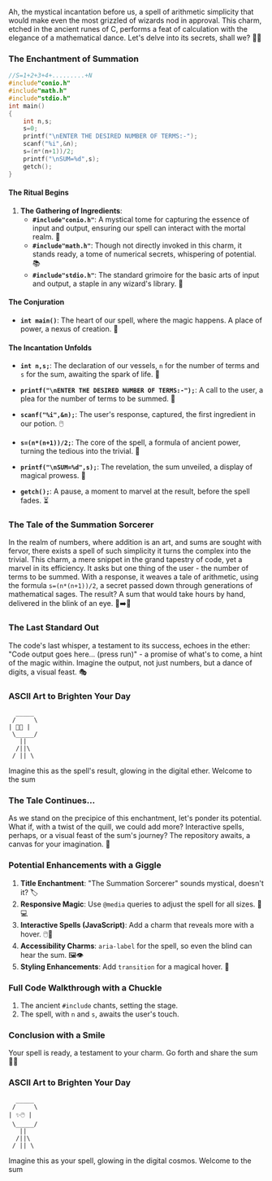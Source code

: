 Ah, the mystical incantation before us, a spell of arithmetic simplicity that would make even the most grizzled of wizards nod in approval. This charm, etched in the ancient runes of C, performs a feat of calculation with the elegance of a mathematical dance. Let's delve into its secrets, shall we? 📜✨

### The Enchantment of Summation

```c
//S=1+2+3+4+.........+N
#include"conio.h"
#include"math.h"
#include"stdio.h"
int main()
{
    int n,s;
    s=0;
    printf("\nENTER THE DESIRED NUMBER OF TERMS:-");
    scanf("%i",&n);
    s=(n*(n+1))/2;
    printf("\nSUM=%d",s);
    getch();
}
```

#### The Ritual Begins

1. **The Gathering of Ingredients**:
    - **`#include"conio.h"`**: A mystical tome for capturing the essence of input and output, ensuring our spell can interact with the mortal realm. 📖
    - **`#include"math.h"`**: Though not directly invoked in this charm, it stands ready, a tome of numerical secrets, whispering of potential. 📚
    - **`#include"stdio.h"`**: The standard grimoire for the basic arts of input and output, a staple in any wizard's library. 📝

#### The Conjuration

-   **`int main()`**: The heart of our spell, where the magic happens. A place of power, a nexus of creation. 🌟

#### The Incantation Unfolds

-   **`int n,s;`**: The declaration of our vessels, `n` for the number of terms and `s` for the sum, awaiting the spark of life. 🧪

-   **`printf("\nENTER THE DESIRED NUMBER OF TERMS:-");`**: A call to the user, a plea for the number of terms to be summed. 📢
-   **`scanf("%i",&n);`**: The user's response, captured, the first ingredient in our potion. 🖱️
-   **`s=(n*(n+1))/2;`**: The core of the spell, a formula of ancient power, turning the tedious into the trivial. 🧮
-   **`printf("\nSUM=%d",s);`**: The revelation, the sum unveiled, a display of magical prowess. 📣
-   **`getch();`**: A pause, a moment to marvel at the result, before the spell fades. ⏳

### The Tale of the Summation Sorcerer

In the realm of numbers, where addition is an art, and sums are sought with fervor, there exists a spell of such simplicity it turns the complex into the trivial. This charm, a mere snippet in the grand tapestry of code, yet a marvel in its efficiency. It asks but one thing of the user - the number of terms to be summed. With a response, it weaves a tale of arithmetic, using the formula `s=(n*(n+1))/2`, a secret passed down through generations of mathematical sages. The result? A sum that would take hours by hand, delivered in the blink of an eye. 🐌➡️🚀

### The Last Standard Out

The code's last whisper, a testament to its success, echoes in the ether: "Code output goes here... (press run)" - a promise of what's to come, a hint of the magic within. Imagine the output, not just numbers, but a dance of digits, a visual feast. 🎭

### ASCII Art to Brighten Your Day

```
  _____
 /     \
| 🧮📢 |
 \_____/
   ||
  /||\
 / || \
```

Imagine this as the spell's result, glowing in the digital ether. Welcome to the sum

### The Tale Continues...

As we stand on the precipice of this enchantment, let's ponder its potential. What if, with a twist of the quill, we could add more? Interactive spells, perhaps, or a visual feast of the sum's journey? The repository awaits, a canvas for your imagination. 🎨

### Potential Enhancements with a Giggle

1. **Title Enchantment**: "The Summation Sorcerer" sounds mystical, doesn't it? 🏷️
2. **Responsive Magic**: Use `@media` queries to adjust the spell for all sizes. 📱💻
3. **Interactive Spells (JavaScript)**: Add a charm that reveals more with a hover. 🖱️🔮
4. **Accessibility Charms**: `aria-label` for the spell, so even the blind can hear the sum. 🖼️👁️
5. **Styling Enhancements**: Add `transition` for a magical hover. 🌟

### Full Code Walkthrough with a Chuckle

1. The ancient `#include` chants, setting the stage.
2. The spell, with `n` and `s`, awaits the user's touch.

### Conclusion with a Smile

Your spell is ready, a testament to your charm. Go forth and share the sum 🎉🔮

### ASCII Art to Brighten Your Day

```
  _____
 /     \
| ✨🖱️ |
 \_____/
   ||
  /||\
 / || \
```

Imagine this as your spell, glowing in the digital cosmos. Welcome to the sum

